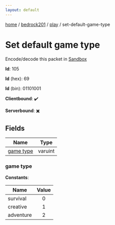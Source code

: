 ```yaml
---
layout: default
---
```


[home](/)  /  [bedrock201](/protocol/bedrock201)  /  [play](/protocol/bedrock201/play)  /  set-default-game-type

# Set default game type

Encode/decode this packet in [Sandbox](../../../sandbox/bedrock201#play.set_default_game_type)

**Id**: 105

**Id** (hex): 69

**Id** (bin): 01101001

**Clientbound**: ✔️

**Serverbound**: ✖️

## Fields

Name | Type
---|---
[game type](#game-type) | varuint

### game type

**Constants**:

Name | Value
---|:---:
survival | 0
creative | 1
adventure | 2
